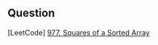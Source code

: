 ## Question

[LeetCode] [977. Squares of a Sorted Array](https://leetcode.com/problems/squares-of-a-sorted-array)
